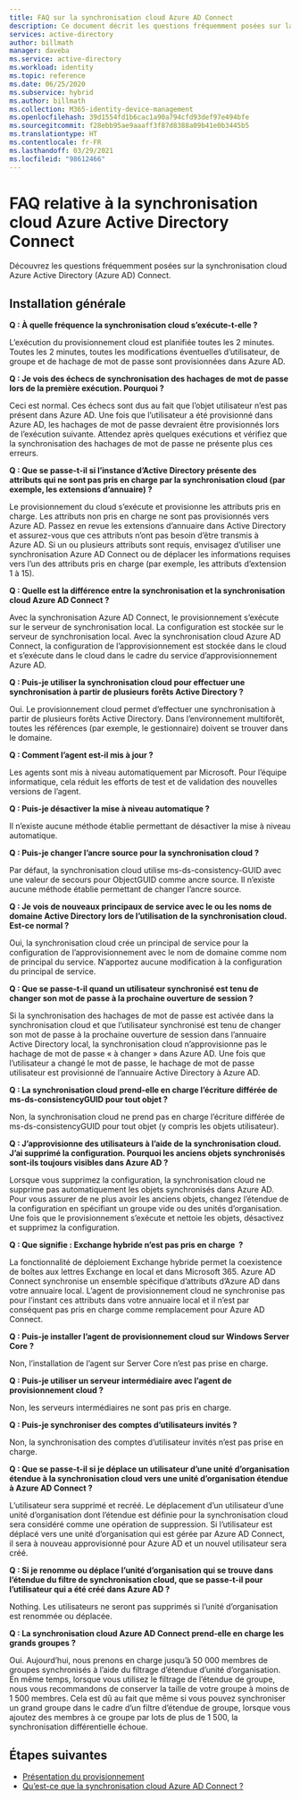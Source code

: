 ```yaml
---
title: FAQ sur la synchronisation cloud Azure AD Connect
description: Ce document décrit les questions fréquemment posées sur la synchronisation cloud.
services: active-directory
author: billmath
manager: daveba
ms.service: active-directory
ms.workload: identity
ms.topic: reference
ms.date: 06/25/2020
ms.subservice: hybrid
ms.author: billmath
ms.collection: M365-identity-device-management
ms.openlocfilehash: 39d1554fd1b6cac1a90a794cfd93def97e494bfe
ms.sourcegitcommit: f28ebb95ae9aaaff3f87d8388a09b41e0b3445b5
ms.translationtype: HT
ms.contentlocale: fr-FR
ms.lasthandoff: 03/29/2021
ms.locfileid: "98612466"
---
```

# <a name="azure-active-directory-connect-cloud-sync-faq"></a>FAQ relative à la synchronisation cloud Azure Active Directory Connect

Découvrez les questions fréquemment posées sur la synchronisation cloud Azure Active Directory (Azure AD) Connect.

## <a name="general-installation"></a>Installation générale

**Q : À quelle fréquence la synchronisation cloud s’exécute-t-elle ?**

L’exécution du provisionnement cloud est planifiée toutes les 2 minutes. Toutes les 2 minutes, toutes les modifications éventuelles d’utilisateur, de groupe et de hachage de mot de passe sont provisionnées dans Azure AD.

**Q : Je vois des échecs de synchronisation des hachages de mot de passe lors de la première exécution. Pourquoi ?**

Ceci est normal. Ces échecs sont dus au fait que l’objet utilisateur n’est pas présent dans Azure AD. Une fois que l’utilisateur a été provisionné dans Azure AD, les hachages de mot de passe devraient être provisionnés lors de l’exécution suivante. Attendez après quelques exécutions et vérifiez que la synchronisation des hachages de mot de passe ne présente plus ces erreurs.

**Q : Que se passe-t-il si l’instance d’Active Directory présente des attributs qui ne sont pas pris en charge par la synchronisation cloud (par exemple, les extensions d’annuaire) ?**

Le provisionnement du cloud s’exécute et provisionne les attributs pris en charge. Les attributs non pris en charge ne sont pas provisionnés vers Azure AD. Passez en revue les extensions d’annuaire dans Active Directory et assurez-vous que ces attributs n’ont pas besoin d’être transmis à Azure AD. Si un ou plusieurs attributs sont requis, envisagez d’utiliser une synchronisation Azure AD Connect ou de déplacer les informations requises vers l’un des attributs pris en charge (par exemple, les attributs d’extension 1 à 15).

**Q : Quelle est la différence entre la synchronisation et la synchronisation cloud Azure AD Connect ?**

Avec la synchronisation Azure AD Connect, le provisionnement s’exécute sur le serveur de synchronisation local. La configuration est stockée sur le serveur de synchronisation local. Avec la synchronisation cloud Azure AD Connect, la configuration de l’approvisionnement est stockée dans le cloud et s’exécute dans le cloud dans le cadre du service d’approvisionnement Azure AD. 

**Q : Puis-je utiliser la synchronisation cloud pour effectuer une synchronisation à partir de plusieurs forêts Active Directory ?**

Oui. Le provisionnement cloud permet d’effectuer une synchronisation à partir de plusieurs forêts Active Directory. Dans l’environnement multiforêt, toutes les références (par exemple, le gestionnaire) doivent se trouver dans le domaine.  

**Q : Comment l’agent est-il mis à jour ?**

Les agents sont mis à niveau automatiquement par Microsoft. Pour l’équipe informatique, cela réduit les efforts de test et de validation des nouvelles versions de l’agent. 

**Q : Puis-je désactiver la mise à niveau automatique ?**

Il n’existe aucune méthode établie permettant de désactiver la mise à niveau automatique.

**Q : Puis-je changer l’ancre source pour la synchronisation cloud ?**

Par défaut, la synchronisation cloud utilise ms-ds-consistency-GUID avec une valeur de secours pour ObjectGUID comme ancre source. Il n’existe aucune méthode établie permettant de changer l’ancre source.

**Q : Je vois de nouveaux principaux de service avec le ou les noms de domaine Active Directory lors de l’utilisation de la synchronisation cloud. Est-ce normal ?**

Oui, la synchronisation cloud crée un principal de service pour la configuration de l’approvisionnement avec le nom de domaine comme nom de principal du service. N’apportez aucune modification à la configuration du principal de service.

**Q : Que se passe-t-il quand un utilisateur synchronisé est tenu de changer son mot de passe à la prochaine ouverture de session ?**

Si la synchronisation des hachages de mot de passe est activée dans la synchronisation cloud et que l’utilisateur synchronisé est tenu de changer son mot de passe à la prochaine ouverture de session dans l’annuaire Active Directory local, la synchronisation cloud n’approvisionne pas le hachage de mot de passe « à changer » dans Azure AD. Une fois que l’utilisateur a changé le mot de passe, le hachage de mot de passe utilisateur est provisionné de l’annuaire Active Directory à Azure AD.

**Q : La synchronisation cloud prend-elle en charge l’écriture différée de ms-ds-consistencyGUID pour tout objet ?**

Non, la synchronisation cloud ne prend pas en charge l’écriture différée de ms-ds-consistencyGUID pour tout objet (y compris les objets utilisateur). 

**Q : J’approvisionne des utilisateurs à l’aide de la synchronisation cloud. J’ai supprimé la configuration. Pourquoi les anciens objets synchronisés sont-ils toujours visibles dans Azure AD ?** 

Lorsque vous supprimez la configuration, la synchronisation cloud ne supprime pas automatiquement les objets synchronisés dans Azure AD. Pour vous assurer de ne plus avoir les anciens objets, changez l’étendue de la configuration en spécifiant un groupe vide ou des unités d’organisation. Une fois que le provisionnement s’exécute et nettoie les objets, désactivez et supprimez la configuration. 

**Q :  Que signifie : Exchange hybride n’est pas pris en charge  ?**

La fonctionnalité de déploiement Exchange hybride permet la coexistence de boîtes aux lettres Exchange en local et dans Microsoft 365. Azure AD Connect synchronise un ensemble spécifique d’attributs d’Azure AD dans votre annuaire local.  L’agent de provisionnement cloud ne synchronise pas pour l’instant ces attributs dans votre annuaire local et il n’est par conséquent pas pris en charge comme remplacement pour Azure AD Connect.

**Q :  Puis-je installer l’agent de provisionnement cloud sur Windows Server Core ?**

Non, l’installation de l’agent sur Server Core n’est pas prise en charge.

**Q :  Puis-je utiliser un serveur intermédiaire avec l’agent de provisionnement cloud ?**

Non, les serveurs intermédiaires ne sont pas pris en charge.

**Q :  Puis-je synchroniser des comptes d’utilisateurs invités ?**

Non, la synchronisation des comptes d’utilisateur invités n’est pas prise en charge.

**Q :  Que se passe-t-il si je déplace un utilisateur d’une unité d’organisation étendue à la synchronisation cloud vers une unité d’organisation étendue à Azure AD Connect ?**

L’utilisateur sera supprimé et recréé.  Le déplacement d’un utilisateur d’une unité d’organisation dont l’étendue est définie pour la synchronisation cloud sera considéré comme une opération de suppression.  Si l’utilisateur est déplacé vers une unité d’organisation qui est gérée par Azure AD Connect, il sera à nouveau approvisionné pour Azure AD et un nouvel utilisateur sera créé.

**Q :  Si je renomme ou déplace l’unité d’organisation qui se trouve dans l’étendue du filtre de synchronisation cloud, que se passe-t-il pour l’utilisateur qui a été créé dans Azure AD ?**

Nothing.  Les utilisateurs ne seront pas supprimés si l’unité d’organisation est renommée ou déplacée.

**Q :  La synchronisation cloud Azure AD Connect prend-elle en charge les grands groupes ?**

Oui. Aujourd’hui, nous prenons en charge jusqu’à 50 000 membres de groupes synchronisés à l’aide du filtrage d’étendue d’unité d’organisation. En même temps, lorsque vous utilisez le filtrage de l’étendue de groupe, nous vous recommandons de conserver la taille de votre groupe à moins de 1 500 membres. Cela est dû au fait que même si vous pouvez synchroniser un grand groupe dans le cadre d’un filtre d’étendue de groupe, lorsque vous ajoutez des membres à ce groupe par lots de plus de 1 500, la synchronisation différentielle échoue. 

## <a name="next-steps"></a>Étapes suivantes 

- [Présentation du provisionnement](what-is-provisioning.md)
- [Qu’est-ce que la synchronisation cloud Azure AD Connect ?](what-is-cloud-sync.md)
